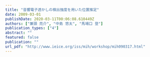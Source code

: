 ```yaml
---
title: "音響電子透かしの検出強度を用いた位置推定"
date: 2009-03-01
publishDate: 2020-03-11T00:06:08.610449Z
authors: ["兼頭 亮介", "中島 悠太", "馬場口 登"]
publication_types: ["4"]
abstract: ""
featured: false
publication: ""
url_pdf: "http://www.ieice.org/iss/mih/workshop/mih090317.html"
---
```


